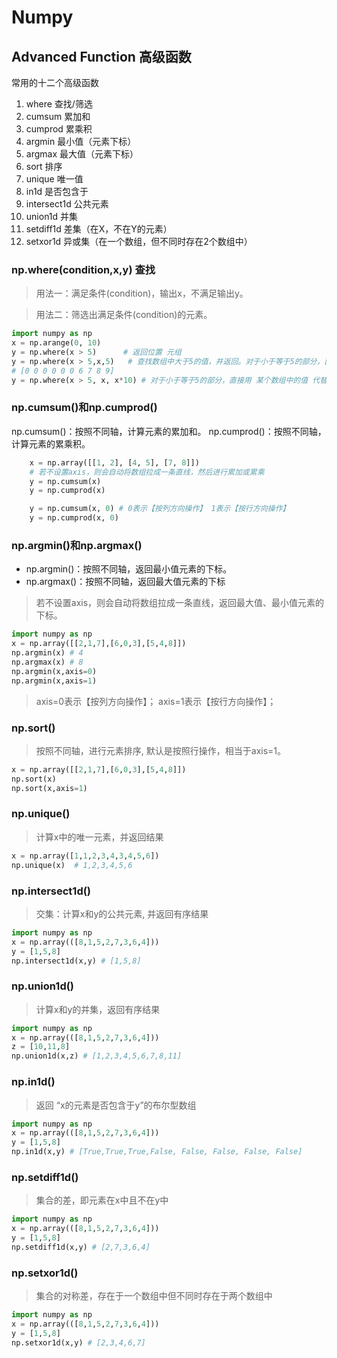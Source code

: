 # Numpy

## Advanced Function 高级函数

常用的十二个高级函数

1. where    查找/筛选
2. cumsum   累加和
3. cumprod  累乘积
4. argmin   最小值（元素下标）
5. argmax   最大值（元素下标）
6. sort     排序
7. unique   唯一值
8. in1d     是否包含于
9. intersect1d  公共元素
10. union1d     并集
11. setdiff1d   差集（在X，不在Y的元素）
12. setxor1d    异或集（在一个数组，但不同时存在2个数组中）


### np.where(condition,x,y) 查找 

 > 用法一：满足条件(condition)，输出x，不满足输出y。
 
 > 用法二：筛选出满足条件(condition)的元素。

```python
import numpy as np
x = np.arange(0, 10)
y = np.where(x > 5)      # 返回位置 元组
y = np.where(x > 5,x,5)   # 查找数组中大于5的值，并返回。对于小于等于5的部分，直接用5代替
# [0 0 0 0 0 0 6 7 8 9]
y = np.where(x > 5, x, x*10) # 对于小于等于5的部分，直接用 某个数组中的值 代替

```

### np.cumsum()和np.cumprod()

np.cumsum()：按照不同轴，计算元素的累加和。
np.cumprod()：按照不同轴，计算元素的累乘积。

```python
    x = np.array([[1, 2], [4, 5], [7, 8]])
    # 若不设置axis，则会自动将数组拉成一条直线，然后进行累加或累乘
    y = np.cumsum(x)
    y = np.cumprod(x)

    y = np.cumsum(x, 0) # 0表示【按列方向操作】 1表示【按行方向操作】
    y = np.cumprod(x, 0)

```

### np.argmin()和np.argmax()

* np.argmin()：按照不同轴，返回最小值元素的下标。
* np.argmax()：按照不同轴，返回最大值元素的下标
> 若不设置axis，则会自动将数组拉成一条直线，返回最大值、最小值元素的下标。

```python
import numpy as np
x = np.array([[2,1,7],[6,0,3],[5,4,8]])
np.argmin(x) # 4
np.argmax(x) # 8
np.argmin(x,axis=0)
np.argmin(x,axis=1)
```

> axis=0表示【按列方向操作】；  axis=1表示【按行方向操作】；

### np.sort()
> 按照不同轴，进行元素排序,  默认是按照行操作，相当于axis=1。
 
```python
x = np.array([[2,1,7],[6,0,3],[5,4,8]])
np.sort(x)
np.sort(x,axis=1)
```

### np.unique()
> 计算x中的唯一元素，并返回结果

```python
x = np.array([1,1,2,3,4,3,4,5,6])
np.unique(x)  # 1,2,3,4,5,6
```

### np.intersect1d()
> 交集：计算x和y的公共元素, 并返回有序结果

```python
import numpy as np
x = np.array(([8,1,5,2,7,3,6,4]))
y = [1,5,8]
np.intersect1d(x,y) # [1,5,8]
```

### np.union1d()
> 计算x和y的并集，返回有序结果

```python
import numpy as np
x = np.array(([8,1,5,2,7,3,6,4]))
z = [10,11,8]
np.union1d(x,z) # [1,2,3,4,5,6,7,8,11]
```

### np.in1d()
> 返回 “x的元素是否包含于y”的布尔型数组

```python
import numpy as np
x = np.array(([8,1,5,2,7,3,6,4]))
y = [1,5,8]
np.in1d(x,y) # [True,True,True,False, False, False, False, False]
```

### np.setdiff1d()
> 集合的差，即元素在x中且不在y中

```python
import numpy as np
x = np.array(([8,1,5,2,7,3,6,4]))
y = [1,5,8]
np.setdiff1d(x,y) # [2,7,3,6,4]
```

### np.setxor1d()
> 集合的对称差，存在于一个数组中但不同时存在于两个数组中

```python
import numpy as np
x = np.array(([8,1,5,2,7,3,6,4]))
y = [1,5,8]
np.setxor1d(x,y) # [2,3,4,6,7]
```